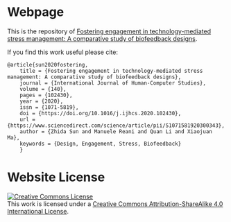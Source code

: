 # Webpage

This is the repository of [Fostering engagement in technology-mediated stress management: A comparative study of biofeedback designs](https://sunzhida.github.io/biodesign/).

If you find this work useful please cite:
```
@article{sun2020fostering,
    title = {Fostering engagement in technology-mediated stress management: A comparative study of biofeedback designs},
    journal = {International Journal of Human-Computer Studies},
    volume = {140},
    pages = {102430},
    year = {2020},
    issn = {1071-5819},
    doi = {https://doi.org/10.1016/j.ijhcs.2020.102430},
    url = {https://www.sciencedirect.com/science/article/pii/S1071581920300343},
    author = {Zhida Sun and Manuele Reani and Quan Li and Xiaojuan Ma},
    keywords = {Design, Engagement, Stress, Biofeedback}
    }
```

# Website License
<a rel="license" href="http://creativecommons.org/licenses/by-sa/4.0/"><img alt="Creative Commons License" style="border-width:0" src="https://i.creativecommons.org/l/by-sa/4.0/88x31.png" /></a><br />This work is licensed under a <a rel="license" href="http://creativecommons.org/licenses/by-sa/4.0/">Creative Commons Attribution-ShareAlike 4.0 International License</a>.
